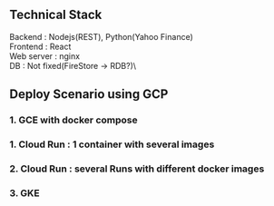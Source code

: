 ## Technical Stack
Backend : Nodejs(REST), Python(Yahoo Finance)\
Frontend : React\
Web server : nginx\
DB : Not fixed(FireStore -> RDB?)\

## Deploy Scenario using GCP

### 1. GCE with docker compose

### 1. Cloud Run : 1 container with several images

### 2. Cloud Run : several Runs with different docker images

### 3. GKE

